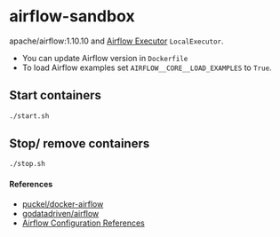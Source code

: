 # airflow-sandbox
apache/airflow:1.10.10 
and [Airflow Executor](https://airflow.apache.org/docs/stable/executor/index.html) `LocalExecutor`.
- You can update Airflow version in `Dockerfile`
- To load Airflow examples set `AIRFLOW__CORE__LOAD_EXAMPLES` to `True`.

## Start containers
```sh
./start.sh
```

## Stop/ remove containers
```sh
./stop.sh
```

#### References
- [puckel/docker-airflow](https://github.com/puckel/docker-airflow)
- [godatadriven/airflow](https://github.com/godatadriven/airflow)
- [Airflow Configuration References](https://airflow.apache.org/docs/stable/configurations-ref.html)